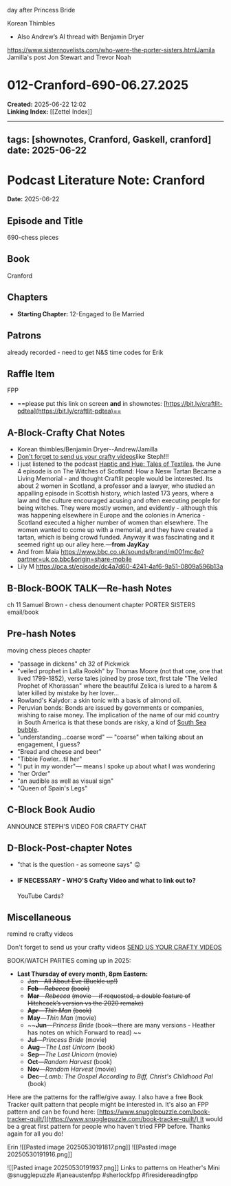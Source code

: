 day after Princess Bride

Korean Thimbles

- Also Andrew’s AI thread with Benjamin Dryer

https://www.sisternovelists.com/who-were-the-porter-sisters.htmlJamila 
Jamilla's post
Jon Stewart and Trevor Noah
# 012-Cranford-690-06.27.2025

**Created:** 2025-06-22 12:02  
**Linking Index:** [[Zettel Index]]

---
tags: [shownotes, Cranford, Gaskell, cranford]
date: 2025-06-22
---

# Podcast Literature Note: Cranford

**Date:** 2025-06-22

## Episode and Title
690-chess pieces

## Book
Cranford

## Chapters
- **Starting Chapter:** 12-Engaged to Be Married
## Patrons
already recorded - need to get N&S time codes for Erik

## Raffle Item
FPP

- ==please put this link on screen **and** in shownotes: [https://bit.ly/craftlit-pdtea](https://bit.ly/craftlit-pdtea)==

## A-Block-Crafty Chat Notes
- Korean thimbles/Benjamin Dryer--Andrew/Jamilla
- [Don't forget to send us your crafty videos](https://bit.ly/craftlit-be-crafty)like Steph!!!
- I just listened to the podcast [Haptic and Hue: Tales of Textiles](https://pca.st/episode/81cf4576-9a83-4405-8f07-6a2cd8d9e32f). the June 4 episode is on The Witches of Scotland: How a Nesw Tartan Became a Living Memorial - and thought Craftlit people would be interested. Its about 2 women in Scotland, a professor and a lawyer, who studied an appalling episode in Scottish history, which lasted 173 years, where a law and the culture encouraged acusing and often executing people for being witches. They were mostly women, and evidently - although this was happening elsewhere in Europe and the colonies in America - Scotland executed a higher number of women than elsewhere.  The women wanted to come up with a memorial, and they have created a tartan, which is being crowd funded.  Anyway it was fascinating and it seemed right up our alley here.—**from JayKay**
- And from Maia https://www.bbc.co.uk/sounds/brand/m001mc4p?partner=uk.co.bbc&origin=share-mobile
- Lily M https://pca.st/episode/dc4a7d60-4241-4af6-9a51-0809a596b13a

## B-Block-BOOK TALK—Re-hash Notes
ch 11 Samuel Brown - chess denoument chapter
PORTER SISTERS email/book

## Pre-hash Notes
moving chess pieces chapter
- "passage in dickens" ch 32 of Pickwick
- "veiled prophet in Lalla Rookh" by Thomas Moore (not that one, one that lived 1799-1852), verse tales joined by prose text, first tale "The Veiled Prophet of Khorassan" where the beautiful Zelica is lured to a harem & later killed by mistake by her lover...
- Rowland's Kalydor: a skin tonic with a basis of almond oil.
- Peruvian bonds: Bonds are issued by governments or companies, wishing to raise money. The implication of the name of our mid country in South America is that these bonds are risky, a kind of [South Sea bubble](https://youtu.be/k1kndKWJKB8?si=MOMsj302YiQ4RXbK).
- "understanding...coarse word" — "coarse" when talking about an engagement, I guess?
- "Bread and cheese and beer"
- "Tibbie Fowler...til her"
- "I put in my wonder"— means I spoke up about what I was wondering
- "her Order"
- "an audible as well as visual sign"
- "Queen of Spain's Legs"

## C-Block Book Audio 
ANNOUNCE STEPH'S VIDEO FOR CRAFTY CHAT
## D-Block-Post-chapter Notes
- "that is the question - as someone says" 😜

- #### IF NECESSARY - WHO'S Crafty Video and what to link out to?
  YouTube Cards?

## Miscellaneous
remind re crafty videos

Don't forget to send us your crafty videos  [SEND US YOUR CRAFTY VIDEOS](https://bit.ly/craftlit-be-crafty) 

BOOK/WATCH PARTIES coming up in 2025:
- **Last Thursday of every month, 8pm Eastern:**
	- ~~Jan—All About Eve (Buckle up!)~~
    - **~~Feb~~**~~—~~_~~Rebecca~~_ ~~(book)~~
    - **~~Mar~~**~~—~~_~~Rebecca~~_ ~~(movie —if requested, a double feature of Hitchcock’s version vs the 2020 remake)~~
    - **~~Apr~~**~~—~~_~~Thin Man~~_ ~~(book)~~
    - **May**—_Thin Man_ (movie)
    - ~~**Jun**—_Princess Bride_ (book—there are many versions - Heather has notes on which Forward to read) ~~
    - **Jul**—_Princess Bride_ (movie)
    - **Aug**—_The Last Unicorn_ (book)
    - **Sep**—_The Last Unicorn_ (movie)
    - **Oct**—_Random Harvest_ (book)
    - **Nov**—_Random Harvest_ (movie)
    - **Dec**—_Lamb: The Gospel According to Biff, Christ's Childhood Pal_ (book)



Here are the patterns for the raffle/give away. I also have a free Book Tracker quilt pattern that people might be interested in. It's also an FPP pattern and can be found here: [https://www.snugglepuzzle.com/book-tracker-quilt/](https://www.snugglepuzzle.com/book-tracker-quilt/) It would be a great first pattern for people who haven't tried FPP before.
Thanks again for all you do!

Erin
![[Pasted image 20250530191817.png]]
![[Pasted image 20250530191916.png]]
 
![[Pasted image 20250530191937.png]]
Links to patterns on Heather's Mini
@snugglepuzzle #janeaustenfpp #sherlockfpp #firesidereadingfpp


